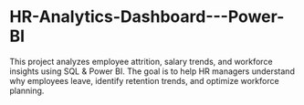 # HR-Analytics-Dashboard---Power-BI
This project analyzes employee attrition, salary trends, and workforce insights using SQL &amp; Power BI. The goal is to help HR managers understand why employees leave, identify retention trends, and optimize workforce planning.
